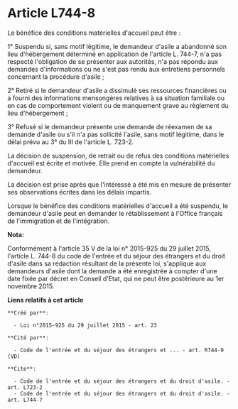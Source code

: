 # Article L744-8

Le bénéfice des conditions matérielles d'accueil peut être : 

1° Suspendu si, sans motif légitime, le demandeur d'asile a abandonné son lieu d'hébergement déterminé en application de
l'article L. 744-7, n'a pas respecté l'obligation de se présenter aux autorités, n'a pas répondu aux demandes d'informations
ou ne s'est pas rendu aux entretiens personnels concernant la procédure d'asile ; 

2° Retiré si le demandeur d'asile a dissimulé ses ressources financières ou a fourni des informations mensongères relatives à
sa situation familiale ou en cas de comportement violent ou de manquement grave au règlement du lieu d'hébergement ; 

3° Refusé si le demandeur présente une demande de réexamen de sa demande d'asile ou s'il n'a pas sollicité l'asile, sans
motif légitime, dans le délai prévu au 3° du III de l'article L. 723-2.

La décision de suspension, de retrait ou de refus des conditions matérielles d'accueil est écrite et motivée. Elle prend en
compte la vulnérabilité du demandeur. 

La décision est prise après que l'intéressé a été mis en mesure de présenter ses observations écrites dans les délais
impartis. 

Lorsque le bénéfice des conditions matérielles d'accueil a été suspendu, le demandeur d'asile peut en demander le
rétablissement à l'Office français de l'immigration et de l'intégration.

**Nota:**

Conformément à l'article 35 V de la loi n° 2015-925 du 29 juillet 2015, l'article L. 744-8 du code de l'entrée et du séjour
des étrangers et du droit d'asile dans sa rédaction résultant de la présente loi, s'applique aux demandeurs d'asile dont la
demande a été enregistrée à compter d'une date fixée par décret en Conseil d'Etat, qui ne peut être postérieure au 1er
novembre 2015.

**Liens relatifs à cet article**

	**Créé par**:

	  - Loi n°2015-925 du 29 juillet 2015 - art. 23

	**Cité par**:

	  - Code de l'entrée et du séjour des étrangers et ... - art. R744-9 (VD)

	**Cite**:

	  - Code de l'entrée et du séjour des étrangers et du droit d'asile. - art. L723-2
	  - Code de l'entrée et du séjour des étrangers et du droit d'asile. - art. L744-7
